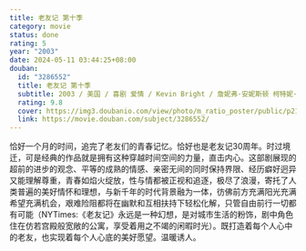 ```yaml
---
title: 老友记 第十季
category: movie
status: done
rating: 5
year: "2003"
date: 2024-05-11 03:44:25+08:00
douban:
  id: "3286552"
  title: 老友记 第十季
  subtitle: 2003 / 美国 / 喜剧 爱情 / Kevin Bright / 詹妮弗·安妮斯顿 柯特妮·考克斯
  rating: 9.8
  cover: https://img3.doubanio.com/view/photo/m_ratio_poster/public/p2187822907.jpg
  link: https://movie.douban.com/subject/3286552/
---
```


恰好一个月的时间，追完了老友们的青春记忆。恰好也是老友记30周年。时过境迁，可是经典的作品就是拥有这种穿越时间空间的力量，直击内心。这部剧展现的超前的进步的观念、平等的成熟的情感、亲密无间的同时保持界限、经历癖好迥异又能理解尊重，青春如焰火绽放，性与情都被正视和追逐，极尽了浪漫，寄托了人类普遍的美好情怀和理想，与新千年的时代背景融为一体，彷佛前方充满阳光充满希望充满机会，艰难险阻都将在幽默和互相扶持下轻松化解，只管自由前行一切都有可能（NYTimes:《老友记》永远是一种幻想，是对城市生活的粉饰，剧中角色住在仿若宫殿般宽敞的公寓，享受着用之不竭的闲暇时光）。既打造着每个人心中的老友，也实现着每个人心底的美好愿望。温暖诱人。
